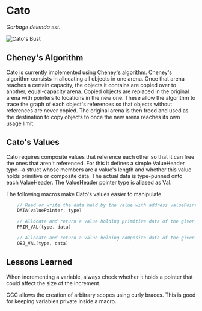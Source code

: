 # Cato

*Garbage delenda est.*

![Cato's Bust](https://classconnection.s3.amazonaws.com/801/flashcards/363801/jpg/cato1364004919780.jpg)

## Cheney's Algorithm

Cato is currently implemented using [Cheney's algorithm][cheney wiki]. Cheney's
algorithm consists in allocating all objects in one arena. Once that arena
reaches a certain capacity, the objects it contains are copied over to another,
equal-capacity arena. Copied objects are replaced in the original arena with
pointers to locations in the new one. These allow the algorithm to trace the
graph of each object's references so that objects without references are never
copied. The original arena is then freed and used as the destination to copy
objects to once the new arena reaches its own usage limit.

[cheney wiki]: http://en.wikipedia.org/wiki/Cheney's_algorithm

## Cato's Values

Cato requires composite values that reference each other so that it can free
the ones that aren't referenced. For this it defines a simple ValueHeader
type--a struct whose members are a value's length and whether this value holds
primitive or composite data. The actual data is type-punned onto each
ValueHeader. The ValueHeader pointer type is aliased as Val.

The following macros make Cato's values easier to manipulate.

```c
    // Read or write the data held by the value with address valuePointer
    DATA(valuePointer, type) 

    // Allocate and return a value holding primitive data of the given type
    PRIM_VAL(type, data) 

    // Allocate and return a value holding composite data of the given type
    OBJ_VAL(type, data) 
```

## Lessons Learned

When incrementing a variable, always check whether it holds a pointer that
could affect the size of the increment.

GCC allows the creation of arbitrary scopes using curly braces. This is good
for keeping variables private inside a macro.

